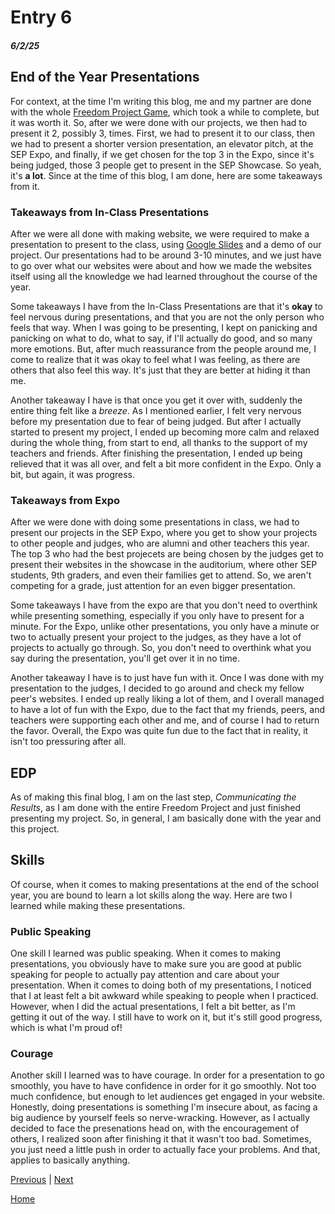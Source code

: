 # Entry 6
##### 6/2/25

## End of the Year Presentations
For context, at the time I'm writing this blog, me and my partner are done with the whole [Freedom Project Game](https://simrans4258.github.io/music-game), which took a while to complete, but it was worth it. So, after we were done with our projects, we then had to present it 2, possibly 3, times. First, we had to present it to our class, then we had to present a  shorter version presentation, an elevator pitch, at the SEP Expo, and finally, if we get chosen for the top 3 in the Expo, since it's being judged, those 3 people get to present in the SEP Showcase. So yeah, it's **a lot**. Since at the time of this blog, I am done, here are some takeaways from it.

### Takeaways from In-Class Presentations
After we were all done with making website, we were required to make a presentation to present to the class, using [Google Slides](https://docs.google.com/presentation/d/1n8VmGdXq7stoAxMrS6NEr0hKue2MDd1wk_Vbga_zyjI/edit#slide=id.g357e6e831ae_0_15) and a demo of our project. Our presentations had to be around 3-10 minutes, and we just have to go over what our websites were about and how we made the websites itself using all the knowledge we had learned throughout the course of the year. 

Some takeaways I have from the In-Class Presentations are that it's **okay** to feel nervous during presentations, and that you are not the only person who feels that way. When I was going to be presenting, I kept on panicking and panicking on what to do, what to say, if I'll actually do good, and so many more emotions. But, after much reassurance from the people around me, I come to realize that it was okay to feel what I was feeling, as there are others that also feel this way. It's just that they are better at hiding it than me.

Another takeaway I have is that once you get it over with, suddenly the entire thing felt like a *breeze*. As I mentioned earlier, I felt very nervous before my presentation due to fear of being judged. But after I actually started to present my project, I ended up becoming more calm and relaxed during the whole thing, from start to end, all thanks to the support of my teachers and friends. After finishing the presentation, I ended up being relieved that it was all over, and felt a bit more confident in the Expo. Only a bit, but again, it was progress.

### Takeaways from Expo
After we were done with doing some presentations in class, we had to present our projects in the SEP Expo, where you get to show your projects to other people and judges, who are alumni and other teachers this year. The top 3 who had the best projecets are being chosen by the judges get to present their websites in the showcase in the auditorium, where other SEP students, 9th graders, and even their families get to attend. So, we aren't competing for a grade, just attention for an even bigger presentation. 

Some takeaways I have from the expo are that you don't need to overthink while presenting something, especially if you only have to present for a minute. For the Expo, unlike other presentations, you only have a minute or two to actually present your project to the judges, as they have a lot of projects to actually go through. So, you don't need to overthink what you say during the presentation, you'll get over it in no time.

Another takeaway I have is to just have fun with it. Once I was done with my presentation to the judges, I decided to go around and check my fellow peer's websites. I ended up really liking a lot of them, and I overall managed to have a lot of fun with the Expo, due to the fact that my friends, peers, and teachers were supporting each other and me, and of course I had to return the favor. Overall, the Expo was quite fun due to the fact that in reality, it isn't too pressuring after all.

## EDP
As of making this final blog, I am on the last step, *Communicating the Results*, as I am done with the entire Freedom Project and just finished presenting my project. So, in general, I am basically done with the year and this project.

## Skills
Of course, when it comes to making presentations at the end of the school year, you are bound to learn a lot skills along the way. Here are two I learned while making these presentations. 

### Public Speaking
One skill I learned was public speaking. When it comes to making presentations, you obviously have to make sure you are good at public speaking for people to actually pay attention and care about your presentation. When it comes to doing both of my presentations, I noticed that I at least felt a bit awkward while speaking to people when I practiced. However, when I did the actual presentations, I felt a bit better, as I'm getting it out of the way. I still have to work on it, but it's still good progress, which is what I'm proud of!

### Courage
Another skill I learned was to have courage. In order for a presentation to go smoothly, you have to have confidence in order for it go smoothly. Not too much confidence, but enough to let audiences get engaged in your website. Honestly, doing presentations is something I'm insecure about, as facing a big audience by yourself feels so nerve-wracking. However, as I actually decided to face the presenations head on, with the encouragement of others, I realized soon after finishing it that it wasn't too bad. Sometimes, you just need a little push in order to actually face your problems. And that, applies to basically anything.


[Previous](entry05.md) | [Next](entry07.md)

[Home](../README.md)
